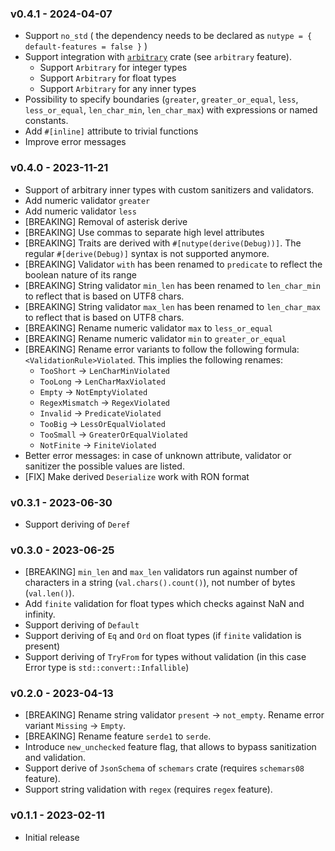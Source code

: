 ### v0.4.1 - 2024-04-07

* Support `no_std` ( the dependency needs to be declared as `nutype = { default-features = false }` )
* Support integration with [`arbitrary`](https://crates.io/crates/arbitrary) crate (see `arbitrary` feature).
  * Support `Arbitrary` for integer types
  * Support `Arbitrary` for float types
  * Support `Arbitrary` for any inner types
* Possibility to specify boundaries (`greater`, `greater_or_equal`, `less`, `less_or_equal`, `len_char_min`, `len_char_max`) with expressions or named constants.
* Add `#[inline]` attribute to trivial functions
* Improve error messages

### v0.4.0 - 2023-11-21
* Support of arbitrary inner types with custom sanitizers and validators.
* Add numeric validator `greater`
* Add numeric validator `less`
* [BREAKING] Removal of asterisk derive
* [BREAKING] Use commas to separate high level attributes
* [BREAKING] Traits are derived with `#[nutype(derive(Debug))]`. The regular `#[derive(Debug)]` syntax is not supported anymore.
* [BREAKING] Validator `with` has been renamed to `predicate` to reflect the boolean nature of its range
* [BREAKING] String validator `min_len` has been renamed to `len_char_min` to reflect that is based on UTF8 chars.
* [BREAKING] String validator `max_len` has been renamed to `len_char_max` to reflect that is based on UTF8 chars.
* [BREAKING] Rename numeric validator `max` to `less_or_equal`
* [BREAKING] Rename numeric validator `min` to `greater_or_equal`
* [BREAKING] Rename error variants to follow the following formula: `<ValidationRule>Violated`. This implies the following renames:
  * `TooShort` -> `LenCharMinViolated`
  * `TooLong` -> `LenCharMaxViolated`
  * `Empty` -> `NotEmptyViolated`
  * `RegexMismatch` -> `RegexViolated`
  * `Invalid` -> `PredicateViolated`
  * `TooBig` -> `LessOrEqualViolated`
  * `TooSmall` -> `GreaterOrEqualViolated`
  * `NotFinite` -> `FiniteViolated`
* Better error messages: in case of unknown attribute, validator or sanitizer the possible values are listed.
* [FIX] Make derived `Deserialize` work with RON format

### v0.3.1 - 2023-06-30
* Support deriving of `Deref`

### v0.3.0 - 2023-06-25
* [BREAKING] `min_len` and `max_len` validators run against number of characters in a string (`val.chars().count()`), not number of bytes (`val.len()`).
* Add `finite` validation for float types which checks against NaN and infinity.
* Support deriving of `Default`
* Support deriving of `Eq` and `Ord` on float types (if `finite` validation is present)
* Support deriving of `TryFrom` for types without validation (in this case Error type is `std::convert::Infallible`)

### v0.2.0 - 2023-04-13

* [BREAKING] Rename string validator `present` -> `not_empty`. Rename error variant `Missing` -> `Empty`.
* [BREAKING] Rename feature `serde1` to `serde`.
* Introduce `new_unchecked` feature flag, that allows to bypass sanitization and validation.
* Support derive of `JsonSchema` of `schemars` crate (requires `schemars08` feature).
* Support string validation with `regex` (requires `regex` feature).

### v0.1.1 - 2023-02-11
* Initial release
